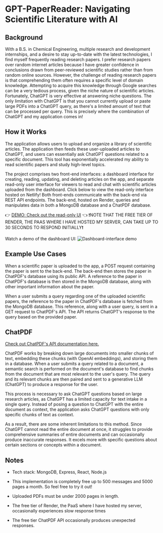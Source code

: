 # GPT-PaperReader: Navigating Scientific Literature with AI

## Background

With a B.S. in Chemical Engineering, multiple research and development internships, and a desire to stay up-to-date with the latest technologies, I find myself frequently reading research papers. I prefer research papers over random internet articles because I have greater confidence in conclusions drawn from peer-reviewed scientific studies rather than from random online sources. However, the challenge of reading research papers is that comprehending them often requires a specific level of domain knowledge. Attempting to acquire this knowledge through Google searches can be a very tedious process, given the niche nature of scientific articles. Fortunately, ChatGPT is very effective at answering niche questions. The only limitation with ChatGPT is that you cannot currently upload or paste large PDFs into a ChatGPT query, as there's a limited amount of text that can be processed per query. This is precisely where the combination of ChatGPT and my application comes in!

## How it Works

The application allows users to upload and organize a library of scientific articles. The application then feeds these user-uploaded articles to ChatGPT, and users can essentially ask ChatGPT questions related to a specific document. This tool has exponentially accelerated my ability to read scientific papers and study high-level topics. 

The project comprises two front-end interfaces: a dashboard interface for creating, reading, updating, and deleting articles on the app, and separate read-only user interface for viewers to read and chat with scientific articles uploaded from the dashboard. Click below to view the read-only interface hosted on Netlify! Both front-ends communicate with the back-end via REST API endpoints. The back-end, hosted on Render, queries and manipulates data in both a MongoDB database and a ChatPDF database.

👉 [DEMO: Check out the read-only UI](https://64e7f3b35f074e0008f3b694--rococo-choux-cbe33a.netlify.app/) 👈 ❗NOTE THAT THE FREE TIER OF RENDER, THE PAAS WHERE I HAVE HOSTED MY SERVER, CAN TAKE UP TO 30 SECONDS TO RESPOND INITIALLY❗

Watch a demo of the dashboard UI:
![Dashboard-interface demo](https://drive.google.com/uc?export=view&id=11VB55ObJa_2FQtei6QaeKBg_pPBOUSlJ)

## Example Use Cases

When a scientific paper is uploaded to the app, a POST request containing the paper is sent to the back-end. The back-end then stores the paper in ChatPDF's database using its public API. A reference to the paper in ChatPDF's database is then stored in the MongoDB database, along with other important information about the paper.

When a user submits a query regarding one of the uploaded scientific papers, the reference to the paper in ChatPDF's database is fetched from the MongoDB database. This reference, along with a user query, is sent in a GET request to ChatPDF's API. The API returns ChatGPT's response to the query based on the provided paper. 

## ChatPDF

[Check out ChatPDF's API documentation here.](https://www.chatpdf.com/docs/api/backend)

ChatPDF works by breaking down large documents into smaller chunks of text, embedding these chunks (with OpenAI embeddings), and storing them in a database. When a user submits a query related to a document, a semantic search is performed on the document's database to find chunks from the document that are most relevant to the user's query. The query and its relevant chunks are then paired and sent to a generative LLM (ChatGPT) to produce a response for the user.

This process is necessary to ask ChatGPT questions based on large research articles, as ChatGPT has a limited capacity for text intake in a single query. Instead of posing a question to ChatGPT with the entire document as context, the application asks ChatGPT questions with only specific chunks of text as context.

As a result, there are some inherent limitations to this method. Since ChatGPT cannot read the entire document at once, it struggles to provide comprehensive summaries of entire documents and can occasionally produce inaccurate responses. It excels more with specific questions about certain sections or concepts within a document.

## Notes
* Tech stack: MongoDB, Express, React, Node.js

* This implementation is completely free up to 500 messages and 5000 pages a month. So feel free to try it out!

* Uploaded PDFs must be under 2000 pages in length.

* The free tier of Render, the PaaS where I have hosted my server, occasionally experiences slow response times

* The free tier ChatPDF API occasionally produces unexpected responses.

